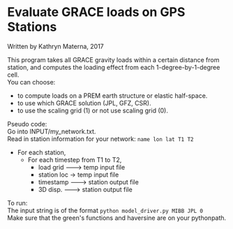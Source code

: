 # Evaluate GRACE loads on GPS Stations
Written by Kathryn Materna, 2017

This program takes all GRACE gravity loads within a certain distance from station, 
and computes the loading effect from each 1-degree-by-1-degree cell.  
You can choose:
- to compute loads on a PREM earth structure or elastic half-space. 
- to use which GRACE solution (JPL, GFZ, CSR). 
- to use the scaling grid (1) or not use scaling grid (0). 

Pseudo code:  
Go into INPUT/my_network.txt.  
Read in station information for your network: `name lon lat T1 T2`  
- For each station, 
  - For each timestep from T1 to T2,
    - load grid ---> temp input file
    - station loc -> temp input file
    - timestamp ---> station output file
    - 3D disp.  ---> station output file 

To run:  
The input string is of the format `python model_driver.py MIBB JPL 0`  
Make sure that the green's functions and haversine are on your pythonpath.  
